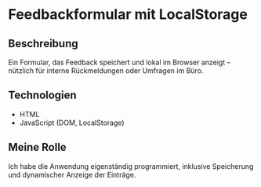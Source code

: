 # Feedbackformular mit LocalStorage

## Beschreibung
Ein Formular, das Feedback speichert und lokal im Browser anzeigt – nützlich für interne Rückmeldungen oder Umfragen im Büro.

## Technologien
- HTML
- JavaScript (DOM, LocalStorage)

## Meine Rolle
Ich habe die Anwendung eigenständig programmiert, inklusive Speicherung und dynamischer Anzeige der Einträge.
